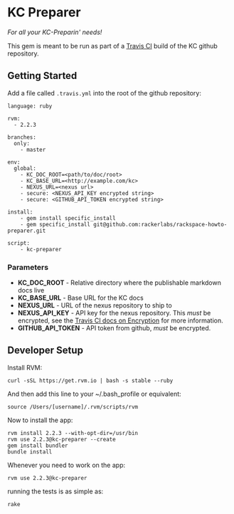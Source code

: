 # KC Preparer

_For all your KC-Preparin' needs!_

This gem is meant to be run as part of a [Travis CI](https://travis-ci.org/) build of the KC github repository.

## Getting Started

Add a file called `.travis.yml` into the root of the github repository:

    language: ruby

    rvm:
      - 2.2.3

    branches:
      only:
        - master

    env:
      global:
        - KC_DOC_ROOT=<path/to/doc/root>
        - KC_BASE_URL=<http://example.com/kc>
        - NEXUS_URL=<nexus url>
        - secure: <NEXUS_API_KEY encrypted string>
        - secure: <GITHUB_API_TOKEN encrypted string>

    install:
        - gem install specific_install
        - gem specific_install git@github.com:rackerlabs/rackspace-howto-preparer.git

    script:
        - kc-preparer

### Parameters

  - **KC_DOC_ROOT** - Relative directory where the publishable markdown docs live
  - **KC_BASE_URL** - Base URL for the KC docs
  - **NEXUS_URL** - URL of the nexus repository to ship to
  - **NEXUS_API_KEY** - API key for the nexus repository.  This _must_ be encrypted, see the [Travis CI docs on Encryption](http://docs.travis-ci.com/user/encryption-keys) for more information.
  - **GITHUB_API_TOKEN** - API token from github, _must_ be encrypted.

## Developer Setup

Install RVM:

    curl -sSL https://get.rvm.io | bash -s stable --ruby

And then add this line to your ~/.bash_profile or equivalent:

    source /Users/[username]/.rvm/scripts/rvm

Now to install the app:

    rvm install 2.2.3 --with-opt-dir=/usr/bin
    rvm use 2.2.3@kc-preparer --create
    gem install bundler
    bundle install

Whenever you need to work on the app:

    rvm use 2.2.3@kc-preparer

running the tests is as simple as:

    rake

